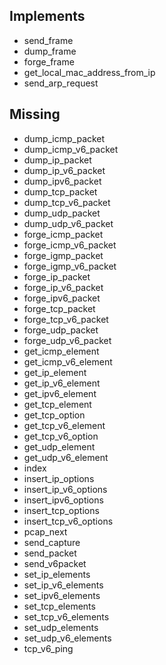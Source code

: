 ## Implements

- send_frame
- dump_frame
- forge_frame
- get_local_mac_address_from_ip
- send_arp_request

## Missing
- dump_icmp_packet
- dump_icmp_v6_packet
- dump_ip_packet
- dump_ip_v6_packet
- dump_ipv6_packet
- dump_tcp_packet
- dump_tcp_v6_packet
- dump_udp_packet
- dump_udp_v6_packet
- forge_icmp_packet
- forge_icmp_v6_packet
- forge_igmp_packet
- forge_igmp_v6_packet
- forge_ip_packet
- forge_ip_v6_packet
- forge_ipv6_packet
- forge_tcp_packet
- forge_tcp_v6_packet
- forge_udp_packet
- forge_udp_v6_packet
- get_icmp_element
- get_icmp_v6_element
- get_ip_element
- get_ip_v6_element
- get_ipv6_element
- get_tcp_element
- get_tcp_option
- get_tcp_v6_element
- get_tcp_v6_option
- get_udp_element
- get_udp_v6_element
- index
- insert_ip_options
- insert_ip_v6_options
- insert_ipv6_options
- insert_tcp_options
- insert_tcp_v6_options
- pcap_next
- send_capture
- send_packet
- send_v6packet
- set_ip_elements
- set_ip_v6_elements
- set_ipv6_elements
- set_tcp_elements
- set_tcp_v6_elements
- set_udp_elements
- set_udp_v6_elements
- tcp_v6_ping
